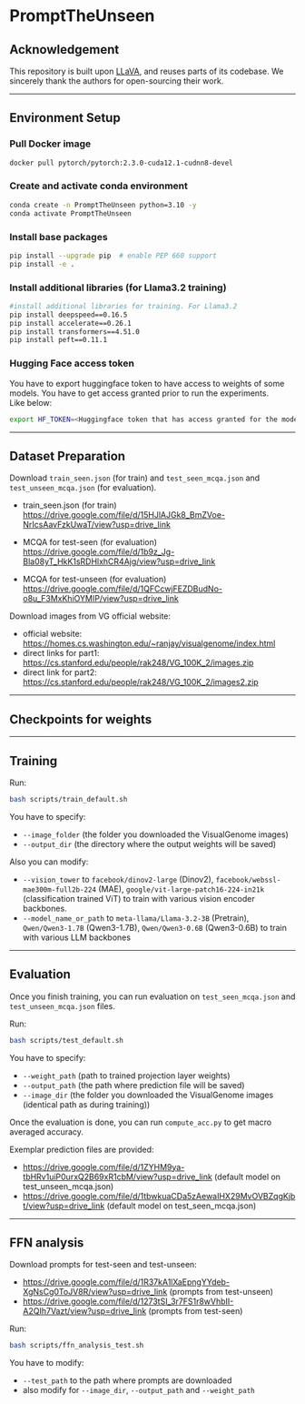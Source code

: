 # PromptTheUnseen

## Acknowledgement

This repository is built upon [LLaVA](https://github.com/haotian-liu/LLaVA), 
and reuses parts of its codebase. We sincerely thank the authors for open-sourcing their work.

---

## Environment Setup

### Pull Docker image
```bash
docker pull pytorch/pytorch:2.3.0-cuda12.1-cudnn8-devel
```

### Create and activate conda environment
```bash
conda create -n PromptTheUnseen python=3.10 -y
conda activate PromptTheUnseen
```

### Install base packages
```bash
pip install --upgrade pip  # enable PEP 660 support
pip install -e .
```

### Install additional libraries (for Llama3.2 training)
```bash
#install additional libraries for training. For Llama3.2
pip install deepspeed==0.16.5
pip install accelerate==0.26.1
pip install transformers==4.51.0
pip install peft==0.11.1
```

### Hugging Face access token
You have to export huggingface token to have access to weights of some models. You have to get access granted prior to run the experiments.  
Like below:
```bash
export HF_TOKEN=<Huggingface token that has access granted for the model weights.>
```

---

## Dataset Preparation

Download `train_seen.json` (for train) and `test_seen_mcqa.json` and `test_unseen_mcqa.json` (for evaluation).

- train_seen.json (for train)  
  https://drive.google.com/file/d/15HJlAJGk8_BmZVoe-NrIcsAavFzkUwaT/view?usp=drive_link

- MCQA for test-seen (for evaluation)  
  https://drive.google.com/file/d/1b9z_Jg-Bla08yT_HkK1sRDHlxhCR4Ajg/view?usp=drive_link

- MCQA for test-unseen (for evaluation)  
  https://drive.google.com/file/d/1QFCcwjFEZDBudNo-o8u_F3MxKhiOYMIP/view?usp=drive_link

Download images from VG official website:

- official website: https://homes.cs.washington.edu/~ranjay/visualgenome/index.html  
- direct links for part1: https://cs.stanford.edu/people/rak248/VG_100K_2/images.zip  
- direct link for part2: https://cs.stanford.edu/people/rak248/VG_100K_2/images2.zip

---

## Checkpoints for weights

<!-- (No content was provided in the original text; header kept intentionally.) -->

---

## Training

Run:
```bash
bash scripts/train_default.sh
```

You have to specify:
- `--image_folder` (the folder you downloaded the VisualGenome images)  
- `--output_dir` (the directory where the output weights will be saved)

Also you can modify:
- `--vision_tower` to `facebook/dinov2-large` (Dinov2), `facebook/webssl-mae300m-full2b-224` (MAE), `google/vit-large-patch16-224-in21k` (classification trained ViT) to train with various vision encoder backbones.
- `--model_name_or_path` to `meta-llama/Llama-3.2-3B` (Pretrain), `Qwen/Qwen3-1.7B` (Qwen3-1.7B), `Qwen/Qwen3-0.6B` (Qwen3-0.6B) to train with various LLM backbones

---

## Evaluation

Once you finish training, you can run evaluation on `test_seen_mcqa.json` and `test_unseen_mcqa.json` files.

Run:
```bash
bash scripts/test_default.sh
```

You have to specify:
- `--weight_path` (path to trained projection layer weights)
- `--output_path` (the path where prediction file will be saved)
- `--image_dir` (the folder you downloaded the VisualGenome images (identical path as during training))

Once the evaluation is done, you can run `compute_acc.py` to get macro averaged accuracy.

Exemplar prediction files are provided:
- https://drive.google.com/file/d/1ZYHM9ya-tbHRv1uiP0urxQ2B69xR1cbM/view?usp=drive_link  (default model on test_unseen_mcqa.json)
- https://drive.google.com/file/d/1tbwkuaCDa5zAewaIHX29MvOVBZqgKjbt/view?usp=drive_link  (default model on test_seen_mcqa.json)

---

## FFN analysis

Download prompts for test-seen and test-unseen:

- https://drive.google.com/file/d/1R37kA1lXaEpngYYdeb-XgNsCg0ToJV8R/view?usp=drive_link  (prompts from test-unseen)
- https://drive.google.com/file/d/1273tSI_3r7FS1r8wVhbII-A2QIh7Vazt/view?usp=drive_link  (prompts from test-seen)

Run:
```bash
bash scripts/ffn_analysis_test.sh
```

You have to modify:
- `--test_path` to the path where prompts are downloaded
- also modify for `--image_dir`, `--output_path` and `--weight_path`
